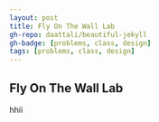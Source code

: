 ```yaml
---
layout: post
title: Fly On The Wall Lab
gh-repo: daattali/beautiful-jekyll
gh-badge: [problems, class, design]
tags: [problems, class, design]
---
```

## Fly On The Wall Lab
hhii
